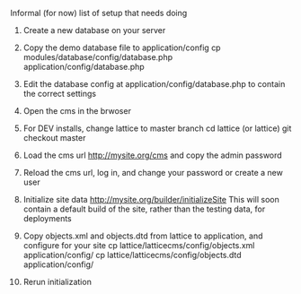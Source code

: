 Informal (for now) list of setup that needs doing

1) Create a new database on your server
2) Copy the demo database file to application/config
cp modules/database/config/database.php application/config/database.php
3) Edit the database config at application/config/database.php to contain the correct settings
4) Open the cms in the brwoser 

5) For DEV installs, change lattice to master branch
cd lattice (or lattice)
git checkout master
6) Load the cms url
http://mysite.org/cms
and copy the admin password
7) Reload the cms url, log in, and change your password or create a new user
8) Initialize site data
http://mysite.org/builder/initializeSite
This will soon contain a default build of the site, rather than the testing data, for deployments
9) Copy objects.xml and objects.dtd from lattice to application, and configure for your site
cp lattice/latticecms/config/objects.xml application/config/
cp lattice/latticecms/config/objects.dtd application/config/
10) Rerun initialization
